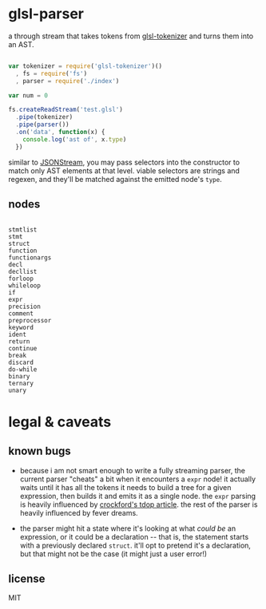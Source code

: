 glsl-parser
===========

a through stream that takes tokens from [glsl-tokenizer](https://github.com/chrisdickinson/glsl-tokenizer) and turns them into
an AST.

```javascript

var tokenizer = require('glsl-tokenizer')()
  , fs = require('fs')
  , parser = require('./index')

var num = 0

fs.createReadStream('test.glsl')
  .pipe(tokenizer)
  .pipe(parser())
  .on('data', function(x) {
    console.log('ast of', x.type)
  })

```

similar to [JSONStream](https://github.com/dominictarr/JSONStream), you may pass selectors
into the constructor to match only AST elements at that level. viable selectors are strings
and regexen, and they'll be matched against the emitted node's `type`.

nodes
-----

```

stmtlist
stmt
struct
function
functionargs
decl
decllist
forloop
whileloop
if
expr
precision
comment
preprocessor
keyword
ident
return
continue
break
discard
do-while
binary
ternary
unary

```

legal & caveats
===============

known bugs
----------

* because i am not smart enough to write a fully streaming parser, the current parser "cheats" a bit when it encounters a `expr` node! it actually waits until it has all the tokens it needs to build a tree for a given expression, then builds it and emits it as a single node. the `expr` parsing is heavily influenced by [crockford's tdop article](http://javascript.crockford.com/tdop/tdop.html). the rest of the parser is heavily influenced by fever dreams.

* the parser might hit a state where it's looking at what *could be* an expression, or it could be a declaration --
that is, the statement starts with a previously declared `struct`. it'll opt to pretend it's a declaration, but that
might not be the case (it might just a user error!)

license
-------

MIT
